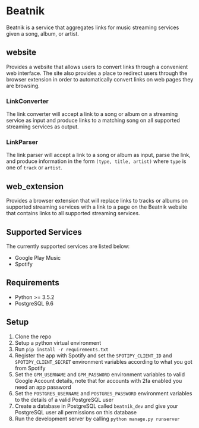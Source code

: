 # Beatnik
Beatnik is a service that aggregates links for music streaming services given a song, album, or artist.

## website
Provides a website that allows users to convert links through a convenient web interface. The site also provides a place to redirect users through the browser extension in order to automatically convert links on web pages they are browsing.

### LinkConverter
The link converter will accept a link to a song or album on a streaming service as input and produce links to a matching song on all supported streaming services as output.

### LinkParser
The link parser will accept a link to a song or album as input, parse the link, and produce information in the form `(type, title, artist)` where `type` is one of `track` or `artist`.

## web_extension
Provides a browser extension that will replace links to tracks or albums on supported streaming services with a link to a page on the Beatnik website that contains links to all supported streaming services.

## Supported Services
The currently supported services are listed below:
* Google Play Music
* Spotify

## Requirements
* Python >= 3.5.2
* PostgreSQL 9.6

## Setup
1. Clone the repo
2. Setup a python virtual environment
3. Run `pip install -r requirements.txt`
4. Register the app with Spotify and set the `SPOTIPY_CLIENT_ID` and `SPOTIPY_CLIENT_SECRET` environment variables according to what you got from Spotify
5. Set the `GPM_USERNAME` and `GPM_PASSWORD` environment variables to valid Google Account details, note that for accounts with 2fa enabled you need an app password
6. Set the `POSTGRES_USERNAME` and `POSTGRES_PASSWORD` environment variables to the details of a valid PostgreSQL user
7. Create a database in PostgreSQL called `beatnik_dev` and give your PostgreSQL user all permissions on this database
8. Run the development server by calling `python manage.py runserver`
